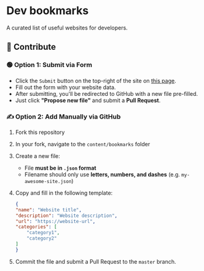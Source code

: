 # Dev bookmarks

A curated list of useful websites for developers.

## 🙌 Contribute

### 🟢 Option 1: Submit via Form

- Click the `Submit` button on the top-right of the site on [this page](https://dev-bookmarks.rifkiaf.my.id/).
- Fill out the form with your website data.
- After submitting, you'll be redirected to GitHub with a new file pre-filled.
- Just click **"Propose new file"** and submit a **Pull Request**.

### ✍️ Option 2: Add Manually via GitHub

1. Fork this repository
2. In your fork, navigate to the `content/bookmarks` folder
3. Create a new file:
   - File **must be in `.json` format**
   - Filename should only use **letters, numbers, and dashes** (e.g. `my-awesome-site.json`)
4. Copy and fill in the following template:

    ```json
    {
    "name": "Website title",
    "description": "Website description",
    "url": "https://website-url",
    "categories": [
        "category1",
        "category2"
    ]
    }
    ```

5. Commit the file and submit a Pull Request to the `master` branch.
